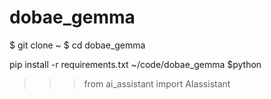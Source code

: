 # dobae_gemma

$ git clone ~
$ cd dobae_gemma

pip install -r requirements.txt
 ~/code/dobae_gemma $python
 >>> from ai_assistant import AIassistant
